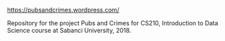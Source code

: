 https://pubsandcrimes.wordpress.com/

Repository for the project Pubs and Crimes for CS210, Introduction to Data Science course at Sabanci University, 2018.

